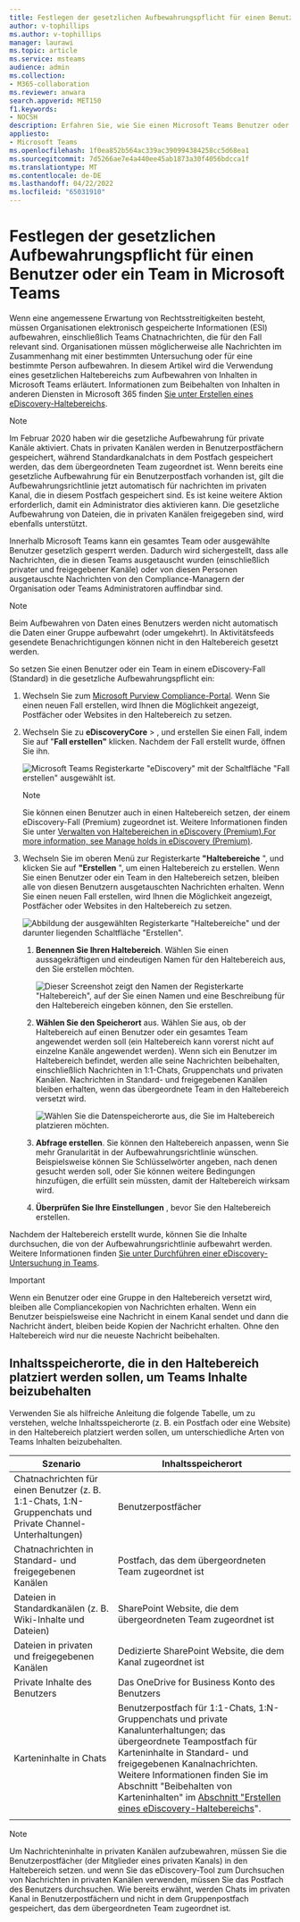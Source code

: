 ```yaml
---
title: Festlegen der gesetzlichen Aufbewahrungspflicht für einen Benutzer oder ein Team in Microsoft Teams
author: v-tophillips
ms.author: v-tophillips
manager: laurawi
ms.topic: article
ms.service: msteams
audience: admin
ms.collection:
- M365-collaboration
ms.reviewer: anwara
search.appverid: MET150
f1.keywords:
- NOCSH
description: Erfahren Sie, wie Sie einen Microsoft Teams Benutzer oder ein Team mithilfe des Microsoft Purview Compliance-Portals in die gesetzliche Aufbewahrungspflicht setzen und erfahren, was eine gesetzliche Aufbewahrung basierend auf Datenanforderungen erforderlich ist.
appliesto:
- Microsoft Teams
ms.openlocfilehash: 1f0ea852b564ac339ac390994384258cc5d68ea1
ms.sourcegitcommit: 7d5266ae7e4a440ee45ab1873a30f4056bdcca1f
ms.translationtype: MT
ms.contentlocale: de-DE
ms.lasthandoff: 04/22/2022
ms.locfileid: "65031910"
---
```

# <a name="place-a-microsoft-teams-user-or-team-on-legal-hold"></a>Festlegen der gesetzlichen Aufbewahrungspflicht für einen Benutzer oder ein Team in Microsoft Teams

Wenn eine angemessene Erwartung von Rechtsstreitigkeiten besteht, müssen Organisationen elektronisch gespeicherte Informationen (ESI) aufbewahren, einschließlich Teams Chatnachrichten, die für den Fall relevant sind. Organisationen müssen möglicherweise alle Nachrichten im Zusammenhang mit einer bestimmten Untersuchung oder für eine bestimmte Person aufbewahren. In diesem Artikel wird die Verwendung eines gesetzlichen Haltebereichs zum Aufbewahren von Inhalten in Microsoft Teams erläutert. Informationen zum Beibehalten von Inhalten in anderen Diensten in Microsoft 365 finden [Sie unter Erstellen eines eDiscovery-Haltebereichs](/microsoft-365/compliance/create-ediscovery-holds).

> [!NOTE]
> Im Februar 2020 haben wir die gesetzliche Aufbewahrung für private Kanäle aktiviert. Chats in privaten Kanälen werden in Benutzerpostfächern gespeichert, während Standardkanalchats in dem Postfach gespeichert werden, das dem übergeordneten Team zugeordnet ist. Wenn bereits eine gesetzliche Aufbewahrung für ein Benutzerpostfach vorhanden ist, gilt die Aufbewahrungsrichtlinie jetzt automatisch für nachrichten im privaten Kanal, die in diesem Postfach gespeichert sind. Es ist keine weitere Aktion erforderlich, damit ein Administrator dies aktivieren kann. Die gesetzliche Aufbewahrung von Dateien, die in privaten Kanälen freigegeben sind, wird ebenfalls unterstützt.

Innerhalb Microsoft Teams kann ein gesamtes Team oder ausgewählte Benutzer gesetzlich gesperrt werden. Dadurch wird sichergestellt, dass alle Nachrichten, die in diesen Teams ausgetauscht wurden (einschließlich privater und freigegebener Kanäle) oder von diesen Personen ausgetauschte Nachrichten von den Compliance-Managern der Organisation oder Teams Administratoren auffindbar sind.

> [!NOTE]
> Beim Aufbewahren von Daten eines Benutzers werden nicht automatisch die Daten einer Gruppe aufbewahrt (oder umgekehrt).
> In Aktivitätsfeeds gesendete Benachrichtigungen können nicht in den Haltebereich gesetzt werden.

So setzen Sie einen Benutzer oder ein Team in einem eDiscovery-Fall (Standard) in die gesetzliche Aufbewahrungspflicht ein:

1. Wechseln Sie zum [Microsoft Purview Compliance-Portal](https://compliance.microsoft.com). Wenn Sie einen neuen Fall erstellen, wird Ihnen die Möglichkeit angezeigt, Postfächer oder Websites in den Haltebereich zu setzen.

2. Wechseln Sie zu **eDiscoveryCore** > , und erstellen Sie einen Fall, indem Sie auf "**Fall erstellen"** klicken. Nachdem der Fall erstellt wurde, öffnen Sie ihn.
  
   ![Microsoft Teams Registerkarte "eDiscovery" mit der Schaltfläche "Fall erstellen" ausgewählt ist.](media/LegalHold1.png)

   > [!NOTE]
   > Sie können einen Benutzer auch in einen Haltebereich setzen, der einem eDiscovery-Fall (Premium) zugeordnet ist. Weitere Informationen finden Sie unter [Verwalten von Haltebereichen in eDiscovery (Premium).For more information, see Manage holds in eDiscovery (Premium)](/microsoft-365/compliance/managing-holds).

3. Wechseln Sie im oberen Menü zur Registerkarte **"Haltebereiche** ", und klicken Sie auf **"Erstellen** ", um einen Haltebereich zu erstellen. Wenn Sie einen Benutzer oder ein Team in den Haltebereich setzen, bleiben alle von diesen Benutzern ausgetauschten Nachrichten erhalten. Wenn Sie einen neuen Fall erstellen, wird Ihnen die Möglichkeit angezeigt, Postfächer oder Websites in den Haltebereich zu setzen.

   ![Abbildung der ausgewählten Registerkarte "Haltebereiche" und der darunter liegenden Schaltfläche "Erstellen".](media/LegalHold2.png)

   1. **Benennen Sie Ihren Haltebereich**. Wählen Sie einen aussagekräftigen und eindeutigen Namen für den Haltebereich aus, den Sie erstellen möchten.
  
       ![Dieser Screenshot zeigt den Namen der Registerkarte "Haltebereich", auf der Sie einen Namen und eine Beschreibung für den Haltebereich eingeben können, den Sie erstellen.](media/LegalHold3.png)

   2. **Wählen Sie den Speicherort** aus. Wählen Sie aus, ob der Haltebereich auf einen Benutzer oder ein gesamtes Team angewendet werden soll (ein Haltebereich kann vorerst nicht auf einzelne Kanäle angewendet werden). Wenn sich ein Benutzer im Haltebereich befindet, werden alle seine Nachrichten beibehalten, einschließlich Nachrichten in 1:1-Chats, Gruppenchats und privaten Kanälen. Nachrichten in Standard- und freigegebenen Kanälen bleiben erhalten, wenn das übergeordnete Team in den Haltebereich versetzt wird.

      ![Wählen Sie die Datenspeicherorte aus, die Sie im Haltebereich platzieren möchten.](media/LegalHold4.png)

   3. **Abfrage erstellen**. Sie können den Haltebereich anpassen, wenn Sie mehr Granularität in der Aufbewahrungsrichtlinie wünschen. Beispielsweise können Sie Schlüsselwörter angeben, nach denen gesucht werden soll, oder Sie können weitere Bedingungen hinzufügen, die erfüllt sein müssten, damit der Haltebereich wirksam wird.

   4. **Überprüfen Sie Ihre Einstellungen** , bevor Sie den Haltebereich erstellen.

Nachdem der Haltebereich erstellt wurde, können Sie die Inhalte durchsuchen, die von der Aufbewahrungsrichtlinie aufbewahrt werden. Weitere Informationen finden [Sie unter Durchführen einer eDiscovery-Untersuchung in Teams](eDiscovery-investigation.md).

> [!IMPORTANT]
> Wenn ein Benutzer oder eine Gruppe in den Haltebereich versetzt wird, bleiben alle Compliancekopien von Nachrichten erhalten. Wenn ein Benutzer beispielsweise eine Nachricht in einem Kanal sendet und dann die Nachricht ändert, bleiben beide Kopien der Nachricht erhalten. Ohne den Haltebereich wird nur die neueste Nachricht beibehalten.

## <a name="content-locations-to-place-on-hold-to-preserve-teams-content"></a>Inhaltsspeicherorte, die in den Haltebereich platziert werden sollen, um Teams Inhalte beizubehalten

Verwenden Sie als hilfreiche Anleitung die folgende Tabelle, um zu verstehen, welche Inhaltsspeicherorte (z. B. ein Postfach oder eine Website) in den Haltebereich platziert werden sollen, um unterschiedliche Arten von Teams Inhalten beizubehalten.

|Szenario  |Inhaltsspeicherort  |
|---------|---------|
|Chatnachrichten für einen Benutzer (z. B. 1:1-Chats, 1:N-Gruppenchats und Private Channel-Unterhaltungen)     |Benutzerpostfächer         |
|Chatnachrichten in Standard- und freigegebenen Kanälen    |Postfach, das dem übergeordneten Team zugeordnet ist         |
|Dateien in Standardkanälen (z. B. Wiki-Inhalte und Dateien)     |SharePoint Website, die dem übergeordneten Team zugeordnet ist        |
|Dateien in privaten und freigegebenen Kanälen     |Dedizierte SharePoint Website, die dem Kanal zugeordnet ist
|Private Inhalte des Benutzers     |Das OneDrive for Business Konto des Benutzers       |
|Karteninhalte in Chats|Benutzerpostfach für 1:1-Chats, 1:N-Gruppenchats und private Kanalunterhaltungen; das übergeordnete Teampostfach für Karteninhalte in Standard- und freigegebenen Kanalnachrichten. Weitere Informationen finden Sie im Abschnitt "Beibehalten von Karteninhalten" im [Abschnitt "Erstellen eines eDiscovery-Haltebereichs](/microsoft-365/compliance/create-ediscovery-holds#preserve-card-content)".|
|||

> [!NOTE]
> Um Nachrichteninhalte in privaten Kanälen aufzubewahren, müssen Sie die Benutzerpostfächer (der Mitglieder eines privaten Kanals) in den Haltebereich setzen. und wenn Sie das eDiscovery-Tool zum Durchsuchen von Nachrichten in privaten Kanälen verwenden, müssen Sie das Postfach des Benutzers durchsuchen. Wie bereits erwähnt, werden Chats im privaten Kanal in Benutzerpostfächern und nicht in dem Gruppenpostfach gespeichert, das dem übergeordneten Team zugeordnet ist.
